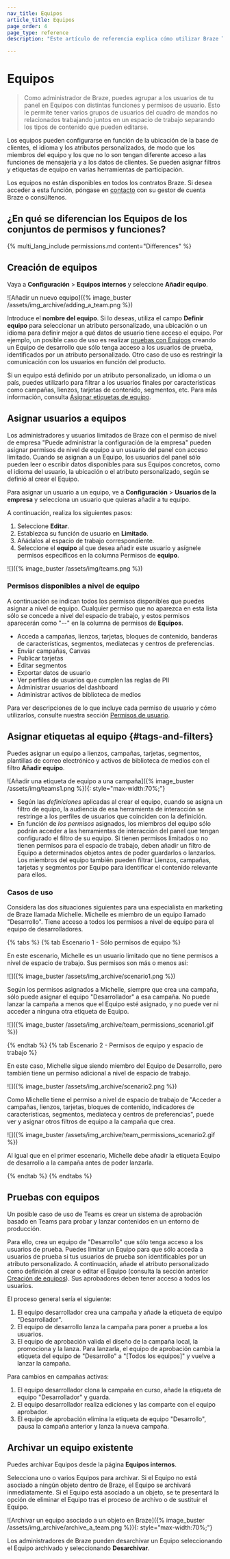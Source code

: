 ```yaml
---
nav_title: Equipos
article_title: Equipos
page_order: 4
page_type: reference
description: "Este artículo de referencia explica cómo utilizar Braze Teams en el panel. Aquí puedes aprender a crear equipos, asignar funciones y asignar etiquetas y filtros."

---
```


# Equipos

> Como administrador de Braze, puedes agrupar a los usuarios de tu panel en Equipos con distintas funciones y permisos de usuario. Esto le permite tener varios grupos de usuarios del cuadro de mandos no relacionados trabajando juntos en un espacio de trabajo separando los tipos de contenido que pueden editarse.

Los equipos pueden configurarse en función de la ubicación de la base de clientes, el idioma y los atributos personalizados, de modo que los miembros del equipo y los que no lo son tengan diferente acceso a las funciones de mensajería y a los datos de clientes. Se pueden asignar filtros y etiquetas de equipo en varias herramientas de participación.

Los equipos no están disponibles en todos los contratos Braze. Si desea acceder a esta función, póngase en [contacto](mailto:success@braze.com) con su gestor de cuenta Braze o consúltenos.

## ¿En qué se diferencian los Equipos de los conjuntos de permisos y funciones?

{% multi_lang_include permissions.md content="Differences" %}

## Creación de equipos

Vaya a **Configuración** > **Equipos internos** y seleccione <i class="fas fa-plus"></i> **Añadir equipo**.

![Añadir un nuevo equipo]({% image_buster /assets/img_archive/adding_a_team.png %})

Introduce el **nombre del equipo**. Si lo deseas, utiliza el campo **Definir equipo** para seleccionar un atributo personalizado, una ubicación o un idioma para definir mejor a qué datos de usuario tiene acceso el equipo. Por ejemplo, un posible caso de uso es realizar [pruebas con Equipos](#testing-with-Teams) creando un Equipo de desarrollo que sólo tenga acceso a los usuarios de prueba, identificados por un atributo personalizado. Otro caso de uso es restringir la comunicación con los usuarios en función del producto.

Si un equipo está definido por un atributo personalizado, un idioma o un país, puedes utilizarlo para filtrar a los usuarios finales por características como campañas, lienzos, tarjetas de contenido, segmentos, etc. Para más información, consulta [Asignar etiquetas de equipo](#tags-and-filters).

## Asignar usuarios a equipos

Los administradores y usuarios limitados de Braze con el permiso de nivel de empresa "Puede administrar la configuración de la empresa" pueden asignar permisos de nivel de equipo a un usuario del panel con acceso limitado. Cuando se asignan a un Equipo, los usuarios del panel sólo pueden leer o escribir datos disponibles para sus Equipos concretos, como el idioma del usuario, la ubicación o el atributo personalizado, según se definió al crear el Equipo.

Para asignar un usuario a un equipo, ve a **Configuración** > **Usuarios de la empresa** y selecciona un usuario que quieras añadir a tu equipo.

A continuación, realiza los siguientes pasos:

1. Seleccione **Editar**.
2. Establezca su función de usuario en **Limitado**.
3. Añádalos al espacio de trabajo correspondiente. 
4. Seleccione el **equipo** al que desea añadir este usuario y asígnele permisos específicos en la columna Permisos de **equipo**.

![]({% image_buster /assets/img/teams.png %})

### Permisos disponibles a nivel de equipo

A continuación se indican todos los permisos disponibles que puedes asignar a nivel de equipo. Cualquier permiso que no aparezca en esta lista sólo se concede a nivel del espacio de trabajo, y estos permisos aparecerán como "--" en la columna de permisos de **Equipos**.

- Acceda a campañas, lienzos, tarjetas, bloques de contenido, banderas de características, segmentos, mediatecas y centros de preferencias.
- Enviar campañas, Canvas
- Publicar tarjetas
- Editar segmentos
- Exportar datos de usuario
- Ver perfiles de usuarios que cumplen las reglas de PII
- Administrar usuarios del dashboard
- Administrar activos de biblioteca de medios

Para ver descripciones de lo que incluye cada permiso de usuario y cómo utilizarlos, consulte nuestra sección [Permisos de usuario]({{site.baseurl}}/user_guide/administrative/manage_your_braze_users/user_permissions/#editing-user-permissions).

## Asignar etiquetas al equipo {#tags-and-filters}

Puedes asignar un equipo a lienzos, campañas, tarjetas, segmentos, plantillas de correo electrónico y activos de biblioteca de medios con el filtro **Añadir equipo**.
 
![Añadir una etiqueta de equipo a una campaña]({% image_buster /assets/img/teams1.png %}){: style="max-width:70%;"}

- Según las *definiciones* aplicadas al crear el equipo, cuando se asigna un filtro de equipo, la audiencia de esa herramienta de interacción se restringe a los perfiles de usuarios que coinciden con la definición.
- En función de *los permisos* asignados, los miembros del equipo sólo podrán acceder a las herramientas de interacción del panel que tengan configurado el filtro de su equipo. Si tienen permisos limitados o no tienen permisos para el espacio de trabajo, deben añadir un filtro de Equipo a determinados objetos antes de poder guardarlos o lanzarlos. Los miembros del equipo también pueden filtrar Lienzos, campañas, tarjetas y segmentos por Equipo para identificar el contenido relevante para ellos.

### Casos de uso

Considera las dos situaciones siguientes para una especialista en marketing de Braze llamada Michelle. Michelle es miembro de un equipo llamado "Desarrollo". Tiene acceso a todos los permisos a nivel de equipo para el equipo de desarrolladores.

{% tabs %}
{% tab Escenario 1 - Sólo permisos de equipo %}

En este escenario, Michelle es un usuario limitado que no tiene permisos a nivel de espacio de trabajo. Sus permisos son más o menos así:

![]({% image_buster /assets/img_archive/scenario1.png %})

Según los permisos asignados a Michelle, siempre que crea una campaña, sólo puede asignar el equipo "Desarrollador" a esa campaña. No puede lanzar la campaña a menos que el Equipo esté asignado, y no puede ver ni acceder a ninguna otra etiqueta de Equipo.

![]({% image_buster /assets/img_archive/team_permissions_scenario1.gif %})

{% endtab %}
{% tab Escenario 2 - Permisos de equipo y espacio de trabajo %}

En este caso, Michelle sigue siendo miembro del Equipo de Desarrollo, pero también tiene un permiso adicional a nivel de espacio de trabajo.

![]({% image_buster /assets/img_archive/scenario2.png %})

Como Michelle tiene el permiso a nivel de espacio de trabajo de "Acceder a campañas, lienzos, tarjetas, bloques de contenido, indicadores de características, segmentos, mediateca y centros de preferencias", puede ver y asignar otros filtros de equipo a la campaña que crea.

![]({% image_buster /assets/img_archive/team_permissions_scenario2.gif %})

Al igual que en el primer escenario, Michelle debe añadir la etiqueta Equipo de desarrollo a la campaña antes de poder lanzarla.

{% endtab %}
{% endtabs %}

## Pruebas con equipos

Un posible caso de uso de Teams es crear un sistema de aprobación basado en Teams para probar y lanzar contenidos en un entorno de producción.

Para ello, crea un equipo de "Desarrollo" que sólo tenga acceso a los usuarios de prueba. Puedes limitar un Equipo para que sólo acceda a usuarios de prueba si tus usuarios de prueba son identificables por un atributo personalizado. A continuación, añade el atributo personalizado como definición al crear o editar el Equipo (consulta la sección anterior [Creación de equipos](#creating-Teams)). Sus aprobadores deben tener acceso a todos los usuarios.

El proceso general sería el siguiente:

1. El equipo desarrollador crea una campaña y añade la etiqueta de equipo "Desarrollador".
2. El equipo de desarrollo lanza la campaña para poner a prueba a los usuarios.
3. El equipo de aprobación valida el diseño de la campaña local, la promociona y la lanza. Para lanzarla, el equipo de aprobación cambia la etiqueta del equipo de "Desarrollo" a "[Todos los equipos]" y vuelve a lanzar la campaña.

Para cambios en campañas activas:

1. El equipo desarrollador clona la campaña en curso, añade la etiqueta de equipo "Desarrollador" y guarda.
2. El equipo desarrollador realiza ediciones y las comparte con el equipo aprobador.
3. El equipo de aprobación elimina la etiqueta de equipo "Desarrollo", pausa la campaña anterior y lanza la nueva campaña.

## Archivar un equipo existente

Puedes archivar Equipos desde la página **Equipos internos**.

Selecciona uno o varios Equipos para archivar. Si el Equipo no está asociado a ningún objeto dentro de Braze, el Equipo se archivará inmediatamente. Si el Equipo está asociado a un objeto, se te presentará la opción de eliminar el Equipo tras el proceso de archivo o de sustituir el Equipo.

![Archivar un equipo asociado a un objeto en Braze]({% image_buster /assets/img_archive/archive_a_team.png %}){: style="max-width:70%;"}

Los administradores de Braze pueden desarchivar un Equipo seleccionando el Equipo archivado y seleccionando **Desarchivar**.

